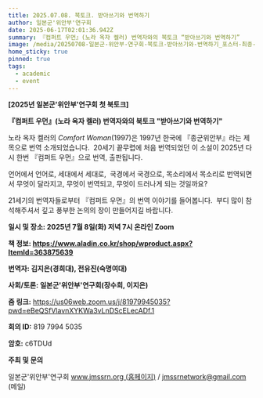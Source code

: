 ```yaml
---
title: 2025.07.08. 북토크. 받아쓰기와 번역하기
author: 일본군'위안부'연구회
date: 2025-06-17T02:01:36.942Z
summary: 『컴퍼트 우먼』(노라 옥자 켈러) 번역자와의 북토크 “받아쓰기와 번역하기”
image: /media/20250708-일본군-위안부-연구회-북토크-받아쓰기와-번역하기_포스터-최종-.png
home_sticky: true
pinned: true
tags:
  - academic
  - event
---
```

**\[2025년 일본군'위안부'연구회 첫 북토크]**

**『컴퍼트 우먼』(노라 옥자 켈러) 번역자와의 북토크 "받아쓰기와 번역하기"**

노라 옥자 켈러의 *Comfort Woman*(1997)은 1997년 한국에 『종군위안부』라는 제목으로 번역 소개되었습니다. 
20세기 끝무렵에 처음 번역되었던 이 소설이 2025년 다시 한번 『컴퍼트 우먼』으로 번역, 출판됩니다. 

언어에서 언어로, 세대에서 세대로, 
국경에서 국경으로, 목소리에서 목소리로 번역되면서 
무엇이 달라지고, 무엇이 번역되고, 무엇이 드러나게 되는 것일까요?

21세기의 번역자들로부터 『컴퍼트 우먼』의 번역 이야기를 들어봅니다. 
부디 많이 참석해주셔서 깊고 풍부한 논의의 장이 만들어지길 바랍니다.

**일시 및 장소: 2025년 7월 8일(화) 저녁 7시 온라인 Zoom**

**책 정보: https://www.aladin.co.kr/shop/wproduct.aspx?ItemId=363875639**

**번역자: 김지은(경희대), 전유진(숙명여대)**

**사회/토론: 일본군'위안부'연구회(장수희, 이지은)**

**줌 링크:** https://us06web.zoom.us/j/81979945035?pwd=eBeQSfVlavnXYKWa3vLnDScELecADf.1

**회의 ID:** 819 7994 5035

**암호:** c6TDUd<!--StartFragment-->

<!--EndFragment-->

**주최 및 문의**

일본군'위안부'연구회 www.jmssrn.org (홈페이지) / jmssrnetwork@gmail.com (메일)